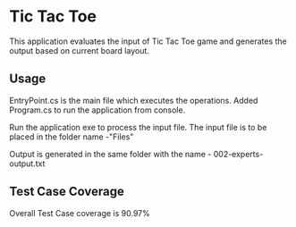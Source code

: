 # Tic Tac Toe

This application evaluates the input of Tic Tac Toe game and generates the output based on current board layout.


## Usage

EntryPoint.cs is the main file which executes the operations. Added  Program.cs to run the application from console.

Run the application exe to process the input file. The input file is to be placed in the folder name -"Files"

Output is generated in the same folder with the name - 002-experts-output.txt

## Test Case Coverage
Overall Test Case coverage is 90.97%




